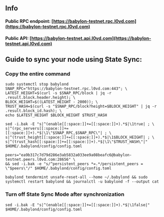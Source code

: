 ## Info
#### Public RPC endpoint: [https://babylon-testnet.rpc.l0vd.com](https://babylon-testnet.rpc.l0vd.com)
#### Public API: [https://babylon-testnet.api.l0vd.com](https://babylon-testnet.api.l0vd.com)

## Guide to sync your node using State Sync:

### Copy the entire command
```
sudo systemctl stop babylond
SNAP_RPC="https://babylon-testnet.rpc.l0vd.com:443"; \
LATEST_HEIGHT=$(curl -s $SNAP_RPC/block | jq -r .result.block.header.height); \
BLOCK_HEIGHT=$((LATEST_HEIGHT - 2000)); \
TRUST_HASH=$(curl -s "$SNAP_RPC/block?height=$BLOCK_HEIGHT" | jq -r .result.block_id.hash); \
echo $LATEST_HEIGHT $BLOCK_HEIGHT $TRUST_HASH

sed -i.bak -E "s|^(enable[[:space:]]+=[[:space:]]+).*$|\1true| ; \
s|^(rpc_servers[[:space:]]+=[[:space:]]+).*$|\1\"$SNAP_RPC,$SNAP_RPC\"| ; \
s|^(trust_height[[:space:]]+=[[:space:]]+).*$|\1$BLOCK_HEIGHT| ; \
s|^(trust_hash[[:space:]]+=[[:space:]]+).*$|\1\"$TRUST_HASH\"|" $HOME/.babylond/config/config.toml

peers="ea9b317c7d79d286e3ab5832a033ee9a08beafc6@babylon-testnet.peers.l0vd.com:28656" \
&& sed -i.bak -e "s/^persistent_peers *=.*/persistent_peers = \"$peers\"/" $HOME/.babylond/config/config.toml 

babylond tendermint unsafe-reset-all --home ~/.babylond && sudo systemctl restart babylond && journalctl -u babylond -f --output cat
```

### Turn off State Sync Mode after synchronization
```
sed -i.bak -E "s|^(enable[[:space:]]+=[[:space:]]+).*$|\1false|" $HOME/.babylond/config/config.toml
```
